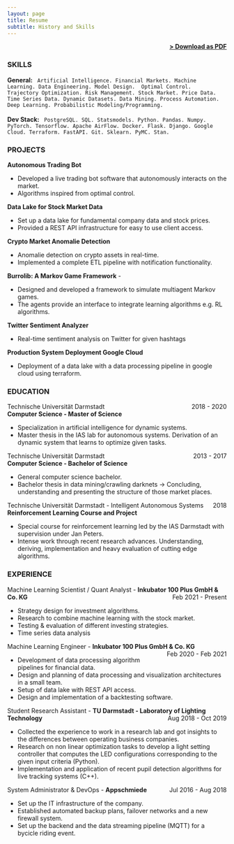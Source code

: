 ```yaml
---
layout: page
title: Resume
subtitle: History and Skills
---
```


<span style="float: right; "><a href="{{ '/assets/resume_thomas_lautenschlaeger.pdf' | prepend: site.baseurl }}"><strong>> Download as PDF</strong></a> </span>
<br>

### SKILLS
**General:** ``` Artificial Intelligence. Financial Markets. Machine Learning. Data Engineering. Model Design.  Optimal Control. 
 Trajectory Optimization. Risk Management. Stock Market. Price Data. Time Series Data. Dynamic Datasets. Data Mining. Process Automation. Deep Learning. Probabilistic Modeling/Programming.``` 
 <br><br>
**Dev Stack:** ``` PostgreSQL. SQL. Statsmodels. Python. Pandas. Numpy. PyTorch. Tensorflow. Apache AirFlow. Docker. Flask. Django. Google Cloud. Terraform. FastAPI. Git. Sklearn. PyMC. Stan.``` 


### PROJECTS
**Autonomous Trading Bot**   
* Developed a live trading bot software that autonomously
interacts on the market.
* Algorithms inspired from optimal control.

**Data Lake for Stock Market Data**
* Set up a data lake for fundamental company data and stock prices.
* Provided a REST API infrastructure for easy to use client access.

**Crypto Market Anomalie Detection**   
* Anomalie detection on crypto assets in real-time.
* Implemented a complete ETL pipeline with 
notification functionality.

**Burrolib: A Markov Game Framework** - 
* Designed and developed a framework to simulate multiagent Markov games.
* The agents provide an interface to integrate learning
algorithms e.g. RL algorithms.

**Twitter Sentiment Analyzer** 
* Real-time sentiment analysis on Twitter for given hashtags

**Production System Deployment Google Cloud**
* Deployment of a data lake with a data processing pipeline in google cloud using terraform.

### EDUCATION

Technische Universität Darmstadt <span style="float: right; ">2018 - 2020</span>  
**Computer Science - Master of Science**  
* Specialization in artificial intelligence for dynamic systems.   
* Master thesis in the IAS lab for autonomous systems. Derivation of an dynamic system that learns to optimize given tasks. 
 
Technische Universität Darmstadt <span style="float: right; ">2013 - 2017</span>  
**Computer Science - Bachelor of Science**  
* General computer science bachelor.
* Bachelor thesis in data mining/crawling darknets -> Concluding, understanding and presenting the structure of those market places.

Technische Universität Darmstadt - Intelligent Autonomous Systems <span style="float: right; ">2018</span>  
**Reinforcement Learning Course and Project**  
* Special course for reinforcement learning led by the IAS Darmstadt with supervision under Jan Peters. 
* Intense work through recent research advances. Understanding, deriving, implementation and heavy evaluation of cutting edge algorithms.

### EXPERIENCE

Machine Learning Scientist / Quant Analyst - **Inkubator 100 Plus GmbH & Co. KG** <span style="float: right; ">Feb 2021 - Present</span>  
* Strategy design for investment algorithms.
* Research to combine machine learning with the stock market.
* Testing & evaluation of different investing strategies.
* Time series data analysis

 
Machine Learning Engineer - **Inkubator 100 Plus GmbH & Co. KG** <span style="float: right; ">Feb 2020 - Feb 2021</span>  
* Development of data processing algorithm pipelines for financial
data.
* Design and planning of data processing and visualization architectures in a small team.
* Setup of data lake with REST API access.
* Design and implementation of a backtesting software.

Student Research Assistant - **TU Darmstadt - Laboratory of Lighting Technology** <span style="float: right; ">Aug 2018 - Oct 2019</span>  
* Collected the experience to work in a research lab and got insights to the differences between operating business companies.
* Research on non linear optimization tasks to develop a light setting controller that computes the LED configurations corresponding to the given input criteria (Python).
* Implementation and application of recent pupil detection algorithms for live tracking systems (C++).

System Administrator & DevOps - **Appschmiede** <span style="float: right; ">Jul 2016 - Aug 2018</span>  
* Set up the IT infrastructure of the company.
* Established automated backup plans, failover networks and a new
firewall system.
* Set up the backend and the data streaming pipeline (MQTT) for a
bycicle riding event.

